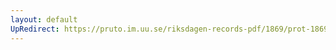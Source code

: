 ```yaml
---
layout: default
UpRedirect: https://pruto.im.uu.se/riksdagen-records-pdf/1869/prot-1869--fk--507/prot-1869--fk--507_044.pdf
---
```

